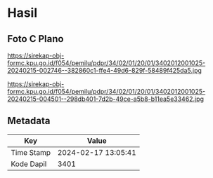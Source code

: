 # Hasil

## Foto C Plano

https://sirekap-obj-formc.kpu.go.id/f054/pemilu/pdpr/34/02/01/20/01/3402012001025-20240215-002746--382860c1-ffe4-49d6-829f-58489f425da5.jpg

https://sirekap-obj-formc.kpu.go.id/f054/pemilu/pdpr/34/02/01/20/01/3402012001025-20240215-004501--298db401-7d2b-49ce-a5b8-b11ea5e33462.jpg


## Metadata

| Key        | Value               |
| ---------- | ------------------- |
| Time Stamp | 2024-02-17 13:05:41 |
| Kode Dapil | 3401                |




